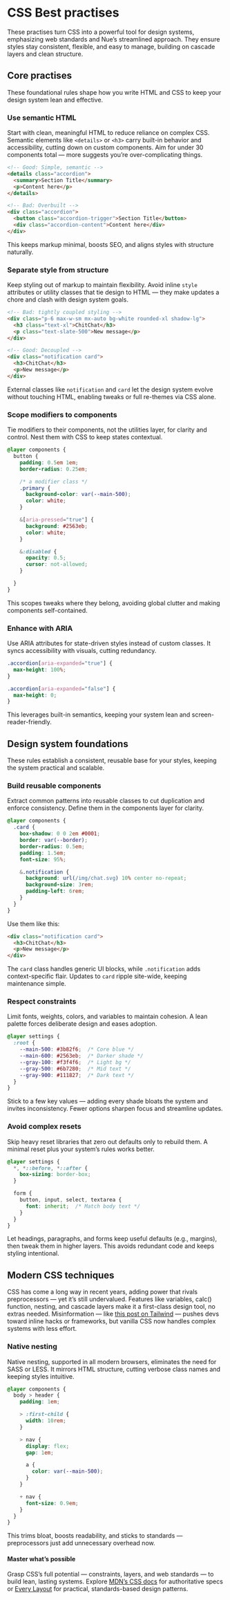 
# CSS Best practises

These practises turn CSS into a powerful tool for design systems, emphasizing web standards and Nue’s streamlined approach. They ensure styles stay consistent, flexible, and easy to manage, building on cascade layers and clean structure.

## Core practises

These foundational rules shape how you write HTML and CSS to keep your design system lean and effective.

### Use semantic HTML

Start with clean, meaningful HTML to reduce reliance on complex CSS. Semantic elements like `<details>` or `<h3>` carry built-in behavior and accessibility, cutting down on custom components. Aim for under 30 components total — more suggests you’re over-complicating things.

```html
<!-- Good: Simple, semantic -->
<details class="accordion">
  <summary>Section Title</summary>
  <p>Content here</p>
</details>

<!-- Bad: Overbuilt -->
<div class="accordion">
  <button class="accordion-trigger">Section Title</button>
  <div class="accordion-content">Content here</div>
</div>
```

This keeps markup minimal, boosts SEO, and aligns styles with structure naturally.


### Separate style from structure

Keep styling out of markup to maintain flexibility. Avoid inline `style` attributes or utility classes that tie design to HTML — they make updates a chore and clash with design system goals.

```html
<!-- Bad: tightly coupled styling -->
<div class="p-6 max-w-sm mx-auto bg-white rounded-xl shadow-lg">
  <h3 class="text-xl">ChitChat</h3>
  <p class="text-slate-500">New message</p>
</div>

<!-- Good: Decoupled -->
<div class="notification card">
  <h3>ChitChat</h3>
  <p>New message</p>
</div>
```

External classes like `notification` and `card` let the design system evolve without touching HTML, enabling tweaks or full re-themes via CSS alone.


### Scope modifiers to components

Tie modifiers to their components, not the utilities layer, for clarity and control. Nest them with CSS to keep states contextual.

```css
@layer components {
  button {
    padding: 0.5em 1em;
    border-radius: 0.25em;

    /* a modifier class */
    .primary {
      background-color: var(--main-500);
      color: white;
    }

    &[aria-pressed="true"] {
      background: #2563eb;
      color: white;
    }

    &:disabled {
      opacity: 0.5;
      cursor: not-allowed;
    }

  }
}
```

This scopes tweaks where they belong, avoiding global clutter and making components self-contained.


### Enhance with ARIA

Use ARIA attributes for state-driven styles instead of custom classes. It syncs accessibility with visuals, cutting redundancy.

```css
.accordion[aria-expanded="true"] {
  max-height: 100%;
}

.accordion[aria-expanded="false"] {
  max-height: 0;
}
```

This leverages built-in semantics, keeping your system lean and screen-reader-friendly.


## Design system foundations

These rules establish a consistent, reusable base for your styles, keeping the system practical and scalable.

### Build reusable components

Extract common patterns into reusable classes to cut duplication and enforce consistency. Define them in the components layer for clarity.
```css
@layer components {
  .card {
    box-shadow: 0 0 2em #0001;
    border: var(--border);
    border-radius: 0.5em;
    padding: 1.5em;
    font-size: 95%;

    &.notification {
      background: url(/img/chat.svg) 10% center no-repeat;
      background-size: 3rem;
      padding-left: 6rem;
    }
  }
}
```

Use them like this:

```html
<div class="notification card">
  <h3>ChitChat</h3>
  <p>New message</p>
</div>
```

The `card` class handles generic UI blocks, while `.notification` adds context-specific flair. Updates to `card` ripple site-wide, keeping maintenance simple.

### Respect constraints

Limit fonts, weights, colors, and variables to maintain cohesion. A lean palette forces deliberate design and eases adoption.
```css
@layer settings {
  :root {
    --main-500: #3b82f6;  /* Core blue */
    --main-600: #2563eb;  /* Darker shade */
    --gray-100: #f3f4f6;  /* Light bg */
    --gray-500: #6b7280;  /* Mid text */
    --gray-900: #111827;  /* Dark text */
  }
}
```

Stick to a few key values — adding every shade bloats the system and invites inconsistency. Fewer options sharpen focus and streamline updates.

### Avoid complex resets

Skip heavy reset libraries that zero out defaults only to rebuild them. A minimal reset plus your system’s rules works better.

```css
@layer settings {
  *, *::before, *::after {
    box-sizing: border-box;
  }

  form {
    button, input, select, textarea {
      font: inherit;  /* Match body text */
    }
  }
}
```

Let headings, paragraphs, and forms keep useful defaults (e.g., margins), then tweak them in higher layers. This avoids redundant code and keeps styling intentional.

## Modern CSS techniques

CSS has come a long way in recent years, adding power that rivals preprocessors — yet it’s still undervalued. Features like variables, calc() function, nesting, and cascade layers make it a first-class design tool, no extras needed. Misinformation — like [this post on Tailwind](/blog/tailwind-misinformation-engine/) — pushes devs toward inline hacks or frameworks, but vanilla CSS now handles complex systems with less effort.

### Native nesting

Native nesting, supported in all modern browsers, eliminates the need for SASS or LESS. It mirrors HTML structure, cutting verbose class names and keeping styles intuitive.

```css
@layer components {
  body > header {
    padding: 1em;

    > :first-child {
      width: 10rem;
    }

    > nav {
      display: flex;
      gap: 1em;

      a {
        color: var(--main-500);
      }
    }

    + nav {
      font-size: 0.9em;
    }
  }
}
```

This trims bloat, boosts readability, and sticks to standards — preprocessors just add unnecessary overhead now.

#### Master what’s possible

Grasp CSS’s full potential — constraints, layers, and web standards — to build lean, lasting systems. Explore [MDN’s CSS docs](//developer.mozilla.org/en-US/docs/Web/CSS) for authoritative specs or [Every Layout](//every-layout.dev/) for practical, standards-based design patterns.
